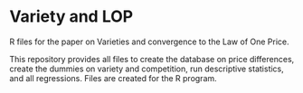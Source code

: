# Variety and LOP
R files for the paper on Varieties and convergence to the Law of One Price.

This repository provides all files to create the database on price differences, create the dummies on variety and competition, run descriptive statistics, and all regressions. Files are created for the R program.
